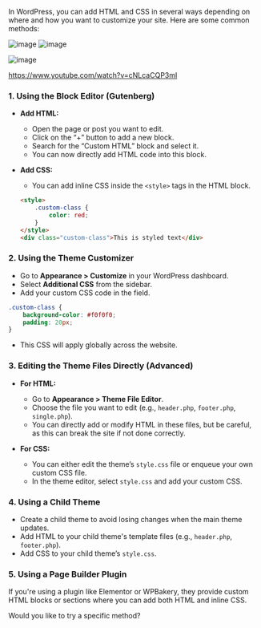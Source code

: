 In WordPress, you can add HTML and CSS in several ways depending on where and how you want to customize your site. Here are some common methods:

![image](https://github.com/user-attachments/assets/38d3cbb7-a241-4210-9bc3-fb9951dcd56a)
![image](https://github.com/user-attachments/assets/96223e32-f23a-4ece-90cb-f8c2b9cc29ed)

![image](https://github.com/user-attachments/assets/b6c1d32a-0d4c-40e2-8b40-4a62464be09f)

https://www.youtube.com/watch?v=cNLcaCQP3mI



### 1. **Using the Block Editor (Gutenberg)**
   - **Add HTML:**
     - Open the page or post you want to edit.
     - Click on the “+” button to add a new block.
     - Search for the “Custom HTML” block and select it.
     - You can now directly add HTML code into this block.
   
   - **Add CSS:**
     - You can add inline CSS inside the `<style>` tags in the HTML block.
     ```html
     <style>
         .custom-class {
             color: red;
         }
     </style>
     <div class="custom-class">This is styled text</div>
     ```

### 2. **Using the Theme Customizer**
   - Go to **Appearance > Customize** in your WordPress dashboard.
   - Select **Additional CSS** from the sidebar.
   - Add your custom CSS code in the field.
   ```css
   .custom-class {
       background-color: #f0f0f0;
       padding: 20px;
   }
   ```
   - This CSS will apply globally across the website.

### 3. **Editing the Theme Files Directly (Advanced)**
   - **For HTML:**
     - Go to **Appearance > Theme File Editor**.
     - Choose the file you want to edit (e.g., `header.php`, `footer.php`, `single.php`).
     - You can directly add or modify HTML in these files, but be careful, as this can break the site if not done correctly.

   - **For CSS:**
     - You can either edit the theme’s `style.css` file or enqueue your own custom CSS file.
     - In the theme editor, select `style.css` and add your custom CSS.

### 4. **Using a Child Theme**
   - Create a child theme to avoid losing changes when the main theme updates.
   - Add HTML to your child theme's template files (e.g., `header.php`, `footer.php`).
   - Add CSS to your child theme’s `style.css`.

### 5. **Using a Page Builder Plugin**
   If you're using a plugin like Elementor or WPBakery, they provide custom HTML blocks or sections where you can add both HTML and inline CSS.

Would you like to try a specific method?
